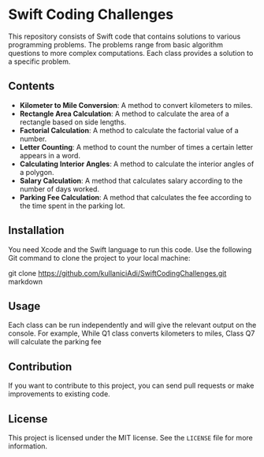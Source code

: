 # Swift Coding Challenges

This repository consists of Swift code that contains solutions to various programming problems. The problems range from basic algorithm questions to more complex computations. Each class provides a solution to a specific problem.

## Contents

- **Kilometer to Mile Conversion**: A method to convert kilometers to miles.
- **Rectangle Area Calculation**: A method to calculate the area of a rectangle based on side lengths.
- **Factorial Calculation**: A method to calculate the factorial value of a number.
- **Letter Counting**: A method to count the number of times a certain letter appears in a word.
- **Calculating Interior Angles**: A method to calculate the interior angles of a polygon.
- **Salary Calculation**: A method that calculates salary according to the number of days worked.
- **Parking Fee Calculation**: A method that calculates the fee according to the time spent in the parking lot.


## Installation

You need Xcode and the Swift language to run this code. Use the following Git command to clone the project to your local machine:

git clone https://github.com/kullaniciAdi/SwiftCodingChallenges.git
markdown

## Usage

Each class can be run independently and will give the relevant output on the console. For example, While Q1 class converts kilometers to miles, Class Q7 will calculate the parking fee

## Contribution

If you want to contribute to this project, you can send pull requests or make improvements to existing code.

## License

This project is licensed under the MIT license. See the `LICENSE` file for more information.
